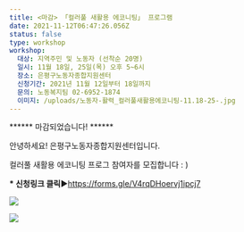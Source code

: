 ```yaml
---
title: <마감> 「컬러풀 새활용 에코니팅」 프로그램
date: 2021-11-12T06:47:26.056Z
status: false
type: workshop
workshop:
  대상: 지역주민 및 노동자 (선착순 20명)
  일시: 11월 18일, 25일(목) 오후 5~6시
  장소: 은평구노동자종합지원센터
  신청기간: 2021년 11월 12일부터 18일까지
  문의: 노동복지팀 02-6952-1874
  이미지: /uploads/노동자-활력_컬러풀새활용에코니팅-11.18-25-.jpg
---
```

\*\*\*\*\*\* 마감되었습니다! \*\*\*\*\*\*

안녕하세요! 은평구노동자종합지원센터입니다. 

컬러풀 새활용 에코니팅 프로그 참여자를 모집합니다 : )

**\* 신청링크 클릭**▶[](<1. https://forms.gle/MdfAxEuKvu3qFNpd9>)https://forms.gle/V4rqDHoervj1ipcj7

![](/uploads/새활용에코니팅프로그램_2.jpg)

![](/uploads/새활용에코니팅프로그램_3.jpg)